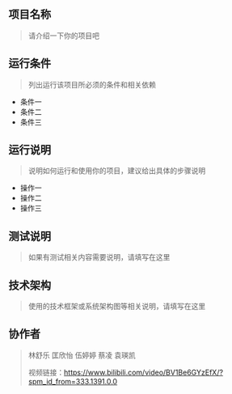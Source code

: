 ## 项目名称

> 请介绍一下你的项目吧  



## 运行条件
> 列出运行该项目所必须的条件和相关依赖  
* 条件一
* 条件二
* 条件三



## 运行说明
> 说明如何运行和使用你的项目，建议给出具体的步骤说明
* 操作一
* 操作二
* 操作三  



## 测试说明
> 如果有测试相关内容需要说明，请填写在这里  



## 技术架构
> 使用的技术框架或系统架构图等相关说明，请填写在这里  


## 协作者
> 林舒乐 匡欣怡 伍婷婷 蔡凌 袁瑛凯
>
> 视频链接：https://www.bilibili.com/video/BV1Be6GYzEfX/?spm_id_from=333.1391.0.0